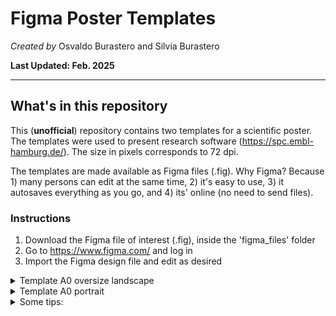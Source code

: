 # Figma Poster Templates
*Created by*
Osvaldo Burastero and Silvia Burastero

**Last Updated: Feb. 2025**

---
## What's in this repository
This (**unofficial**) repository contains two templates for a scientific poster. The templates were used to present research software (https://spc.embl-hamburg.de/).
The size in pixels corresponds to 72 dpi.

The templates are made available as Figma files (.fig).
Why Figma? Because 1) many persons can edit at the same time, 2) it's easy to use, 3) it autosaves everything as you go, and 4) its' online (no need to send files). 

### Instructions

1) Download the Figma file of interest (.fig), inside the 'figma_files' folder
2) Go to https://www.figma.com/ and log in
3) Import the Figma design file and edit as desired

<details>
<summary>Template A0 oversize landscape</summary>

This template was used for the Biophysical Society Annual Meeting (2025) (https://www.biophysics.org/2025meeting#/)

What you'll get in Figma:

![PNG Template A0 oversize landscape](assets/A0oversize_landscape_figma.png)
     
Personal example for my work at EMBL:

![JPG EMBL Template A0 oversize landscape](assets/A0oversize_landscape_embl.jpg)

</details>

<details>
<summary>Template A0 portrait</summary>

This template was used for the MOSBRI Conference 2024 (https://www.mosbri.eu/events/conferences/ljubljana-2024/)

What you'll get in Figma:

![PNG Template A0 portrait](assets/A0_portrait_figma.png)     

Personal example for my work at EMBL:

![JPG EMBL Template A0 portrait](assets/A0_portrait_embl.jpg)

</details>

<details>
<summary>Some tips:</summary>
Note: the following recommendations do not represent professional advice.

* Use the color palette of your institution
* Limit the color scheme to 3-4 colors 
* Embrace white space
* Pay attention to margins
* Ensure the correct alignment of text and figures
* Ensure figure legends and text are readable 
* Remove non-essential text / figures
* Include contact information
* Proofread and spell-check the text
* Ask for feedback before printing 
* Use SVG Figures 
* If you have QR codes, check that they are working.


</details>